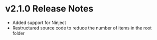 # v2.1.0 Release Notes

* Added support for Ninject
* Restructured source code to reduce the number of items in the root folder